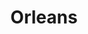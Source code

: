 ---
title: Orleans
date: 
draft: false

# descripcion
description : Maripositas chicas con nácar

materials: Plata 925

color: Plateado

dimensions: 0,6cm

code: 01-04-0148

type: "Aros"

categories: []

price: $4.620,00

price_eftvo: $3.930,00

# Images
# first image will be shown in the product page
images:
  # - image: "images/path_to_image"
  # La ubicacion de las imagenes es imagenes/Aros/Aros.Piedras/01-04-0148-orleans
  - image: "./images/aros/piedras/01-04-0148-maripositas-chicas-con-nacar_a.jpeg"
  - image: "./images/aros/piedras/01-04-0148-maripositas-chicas-con-nacar_b.jpeg"
---